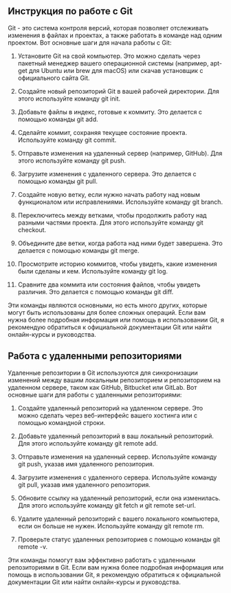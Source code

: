## Инструкция по работе с Git

Git - это система контроля версий, которая позволяет отслеживать изменения в файлах и проектах, а также работать в команде над одним проектом. Вот основные шаги для начала работы с Git:

1. Установите Git на свой компьютер. Это можно сделать через пакетный менеджер вашего операционной системы (например, apt-get для Ubuntu или brew для macOS) или скачав установщик с официального сайта Git.

2. Создайте новый репозиторий Git в вашей рабочей директории. Для этого используйте команду git init.

3. Добавьте файлы в индекс, готовые к коммиту. Это делается с помощью команды git add.

4. Сделайте коммит, сохраняя текущее состояние проекта. Используйте команду git commit.

5. Отправьте изменения на удаленный сервер (например, GitHub). Для этого используйте команду git push.

6. Загрузите изменения с удаленного сервера. Это делается с помощью команды git pull.

7. Создайте новую ветку, если нужно начать работу над новым функционалом или исправлениями. Используйте команду git branch.

8. Переключитесь между ветками, чтобы продолжить работу над разными частями проекта. Для этого используйте команду git checkout.

9. Объедините две ветки, когда работа над ними будет завершена. Это делается с помощью команды git merge.

10. Просмотрите историю коммитов, чтобы увидеть, какие изменения были сделаны и кем. Используйте команду git log.

11. Сравните два коммита или состояния файлов, чтобы увидеть различия. Это делается с помощью команды git diff.

Эти команды являются основными, но есть много других, которые могут быть использованы для более сложных операций. Если вам нужна более подробная информация или помощь в использовании Git, я рекомендую обратиться к официальной документации Git или найти онлайн-курсы и руководства.

## Работа с удаленными репозиториями

Удаленные репозитории в Git используются для синхронизации изменений между вашим локальным репозиторием и репозиторием на удаленном сервере, таком как GitHub, Bitbucket или GitLab. Вот основные шаги для работы с удаленными репозиториями:

1. Создайте удаленный репозиторий на удаленном сервере. Это можно сделать через веб-интерфейс вашего хостинга или с помощью командной строки.

2. Добавьте удаленный репозиторий в ваш локальный репозиторий. Для этого используйте команду git remote add.

3. Отправьте изменения на удаленный сервер. Используйте команду git push, указав имя удаленного репозитория.

4. Загрузите изменения с удаленного сервера. Используйте команду git pull, указав имя удаленного репозитория.

5. Обновите ссылку на удаленный репозиторий, если она изменилась. Для этого используйте команду git fetch и git remote set-url.

6. Удалите удаленный репозиторий с вашего локального компьютера, если он больше не нужен. Используйте команду git remote rm.

7. Проверьте статус удаленных репозиториев с помощью команды git remote -v.

Эти команды помогут вам эффективно работать с удаленными репозиториями в Git. Если вам нужна более подробная информация или помощь в использовании Git, я рекомендую обратиться к официальной документации Git или найти онлайн-курсы и руководства.
